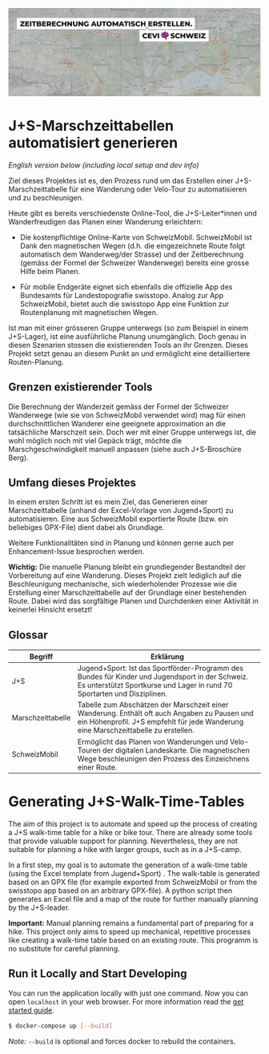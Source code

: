 ![Claim Image](imgs/Claim.png)

# J+S-Marschzeittabellen automatisiert generieren

_English version below (including local setup and dev info)_

Ziel dieses Projektes ist es, den Prozess rund um das Erstellen einer J+S-Marschzeittabelle für eine Wanderung oder
Velo-Tour zu automatisieren und zu beschleunigen.

Heute gibt es bereits verschiedenste Online-Tool, die J+S-Leiter*innen und Wanderfreudigen das Planen einer Wanderung
erleichtern:

- Die kostenpflichtige Online-Karte von SchweizMobil. SchweizMobil ist Dank den magnetischen Wegen (d.h. die
  eingezeichnete Route folgt automatisch dem Wanderweg/der Strasse) und der Zeitberechnung (gemäss der Formel der
  Schweizer Wanderwege) bereits eine grosse Hilfe beim Planen.

- Für mobile Endgeräte eignet sich ebenfalls die offizielle App des Bundesamts für Landestopografie swisstopo. Analog
  zur App SchweizMobil, bietet auch die swisstopo App eine Funktion zur Routenplanung mit magnetischen Wegen.

Ist man mit einer grösseren Gruppe unterwegs (so zum Beispiel in einem J+S-Lager), ist eine ausführliche Planung
unumgänglich. Doch genau in diesen Szenarien stossen die existierenden Tools an ihr Grenzen. Dieses Projekt setzt genau
an diesem Punkt an und ermöglicht eine detailliertere Routen-Planung.

## Grenzen existierender Tools

Die Berechnung der Wanderzeit gemäss der Formel der Schweizer Wanderwege (wie sie von SchweizMobil verwendet wird)  mag
für einen durchschnittlichen Wanderer eine geeignete approximation an die tatsächliche Marschzeit sein. Doch wer mit
einer Gruppe unterwegs ist, die wohl möglich noch mit viel Gepäck trägt, möchte die Marschgeschwindigkeit manuell
anpassen (siehe auch J+S-Broschüre Berg).

## Umfang dieses Projektes

In einem ersten Schritt ist es mein Ziel, das Generieren einer Marschzeittabelle (anhand der Excel-Vorlage von
Jugend+Sport) zu automatisieren. Eine aus SchweizMobil exportierte Route (bzw. ein beliebiges GPX-File) dient dabei als
Grundlage.

Weitere Funktionalitäten sind in Planung und können gerne auch per Enhancement-Issue besprochen werden.

**Wichtig:** Die manuelle Planung bleibt ein grundlegender Bestandteil der Vorbereitung auf eine Wanderung. Dieses
Projekt zielt lediglich auf die Beschleunigung mechanische, sich wiederholender Prozesse wie die Erstellung einer
Marschzeittabelle auf der Grundlage einer bestehenden Route. Dabei wird das sorgfältige Planen und Durchdenken einer
Aktivität in keinerlei Hinsicht ersetzt!

## Glossar

| Begriff           | Erklärung                                                                                                                                                                           |
|-------------------|-------------------------------------------------------------------------------------------------------------------------------------------------------------------------------------|
| J+S               | Jugend+Sport: Ist das Sportförder-Programm des Bundes für Kinder und Jugendsport in der Schweiz. Es unterstützt  Sportkurse und Lager in rund 70 Sportarten und Disziplinen.        |
| Marschzeittabelle | Tabelle zum Abschätzen der Marschzeit einer Wanderung. Enthält oft auch Angaben zu Pausen und ein Höhenprofil. J+S empfehlt für jede Wanderung eine Marschzeittabelle zu erstellen. |
| SchweizMobil      | Ermöglicht das Planen von Wanderungen und Velo-Touren der digitalen Landeskarte. Die magnetischen Wege beschleunigen den Prozess des Einzeichnens einer Route.                      |

# Generating J+S-Walk-Time-Tables

The aim of this project is to automate and speed up the process of creating a J+S walk-time table for a hike or bike
tour. There are already some tools that provide valuable support for planning. Nevertheless, they are not suitable for
planning a hike with larger groups, such as in a J+S-camp.

In a first step, my goal is to automate the generation of a walk-time table (using the Excel template from Jugend+Sport)
. The walk-table is generated based on an GPX file (for example exported from SchweizMobil or from the swisstopo app
based on an arbitrary GPX-file). A python script then generates an Excel file and a map of the route for further
manually planning by the J+S-leader.

**Important:** Manual planning remains a fundamental part of preparing for a hike. This project only aims to speed up
mechanical, repetitive processes like creating a walk-time table based on an existing route. This programm is no
substitute for careful planning.

## Run it Locally and Start Developing

You can run the application locally with just one command. Now you can open `localhost` in your web browser. For more
information read the [get started guide](/GetStarted.md).

```bash
$ docker-compose up [--build]
```

*Note:* `--build` is optional and forces docker to rebuild the containers.


